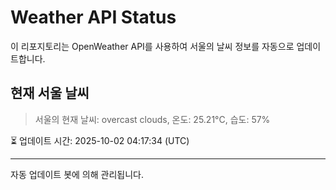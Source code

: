 
# Weather API Status

이 리포지토리는 OpenWeather API를 사용하여 서울의 날씨 정보를 자동으로 업데이트합니다.

## 현재 서울 날씨
> 서울의 현재 날씨: overcast clouds, 온도: 25.21°C, 습도: 57%

⏳ 업데이트 시간: 2025-10-02 04:17:34 (UTC)

---
자동 업데이트 봇에 의해 관리됩니다.
